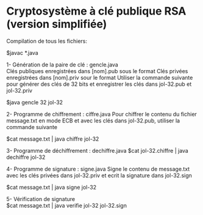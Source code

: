 Cryptosystème à clé publique RSA (version simplifiée)
====================================================

Compilation de tous les fichiers:

   $javac *.java


1- Génération de la paire de clé :  gencle.java   
   Clés publiques enregistrées dans [nom].pub sous le format <t n b>
   Clés privées enregistrées dans [nom].priv sour le format <t n p q a b>
   Utiliser la commande suivante pour générer des clés de 32 bits et enregistrer les clés dans jol-32.pub et jol-32.priv
   
   $java gencle 32 jol-32
   
2- Programme de chiffrement :  ciffre.java
   Pour chiffrer le contenu du fichier message.txt en mode ECB et avec les clés dans jol-32.pub, utiliser la commande suivante
   
   $cat message.txt | java chiffre jol-32
   
3- Programme de déchiffrement : dechiffre.java
   $cat jol-32.chiffre | java dechiffre jol-32
   
4- Programme de signature : signe.java
   Signe le contenu de message.txt avec les clés privées dans jol-32.priv et ecrit la signature dans jol-32.sign
   
   $cat message.txt | java signe jol-32
   
5- Vérification de signature   
   $cat message.txt | java verifie jol-32 jol-32.sign
  
   
   